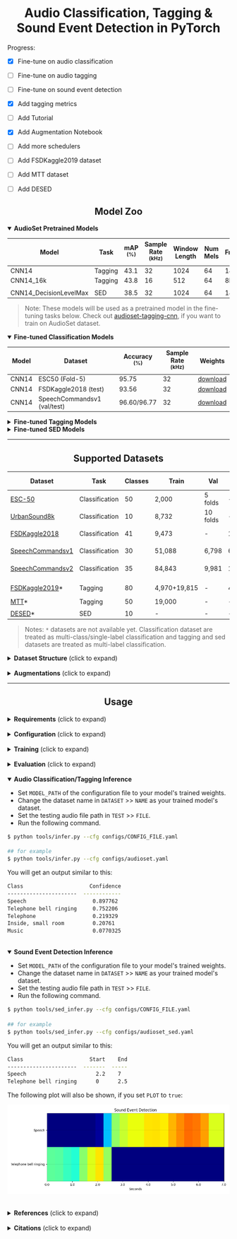 # <div align="center">Audio Classification, Tagging & Sound Event Detection in PyTorch</div>

Progress:

- [x] Fine-tune on audio classification
- [ ] Fine-tune on audio tagging
- [ ] Fine-tune on sound event detection
- [x] Add tagging metrics
- [ ] Add Tutorial
- [x] Add Augmentation Notebook
- [ ] Add more schedulers
- [ ] Add FSDKaggle2019 dataset
- [ ] Add MTT dataset
- [ ] Add DESED


## <div align="center">Model Zoo</div>

[cnn14]: https://drive.google.com/file/d/1GhDXnyj9KgDMyOOoMuSBn8pb1iELlEp7/view?usp=sharing
[cnn1416k]: https://drive.google.com/file/d/1BGAfVH_6xt06YZUDPqRLNtyj7KoyoEaF/view?usp=sharing
[cnn14max]: https://drive.google.com/file/d/1K0XKf6JbFIgCoo70WvdunQoWWMMmrqDl/view?usp=sharing

<details open>
  <summary><strong>AudioSet Pretrained Models</strong></summary>

Model | Task | mAP <br><sup>(%) | Sample Rate <br><sup>(kHz) | Window Length | Num Mels | Fmax | Weights
--- | --- | --- | --- | --- | --- | --- | --- 
CNN14 | Tagging | 43.1 | 32 | 1024 | 64 | 14k | [download][cnn14]
CNN14_16k | Tagging | 43.8 | 16 | 512 | 64 | 8k | [download][cnn1416k]
||
CNN14_DecisionLevelMax | SED | 38.5 | 32 | 1024 | 64 | 14k | [download][cnn14max]

</details>

> Note: These models will be used as a pretrained model in the fine-tuning tasks below. Check out [audioset-tagging-cnn](https://github.com/qiuqiangkong/audioset_tagging_cnn), if you want to train on AudioSet dataset.  

[esc50cnn14]: https://drive.google.com/file/d/1itN-WyEL6Wp_jVBlld6vLaj47UWL2JaP/view?usp=sharing
[fsd2018]: https://drive.google.com/file/d/1KzKd4icIV2xF7BdW9EZpU9BAZyfCatrD/view?usp=sharing
[scv1]: https://drive.google.com/file/d/1Mc4UxHOEvaeJXKcuP4RiTggqZZ0CCmOB/view?usp=sharing

<details open>
  <summary><strong>Fine-tuned Classification Models</strong></summary>

Model | Dataset | Accuracy<br><sup>(%) | Sample Rate <br><sup>(kHz) | Weights
--- | --- | --- | --- | ---  
CNN14 | ESC50 (Fold-5)| 95.75 | 32 | [download][esc50cnn14]
CNN14 | FSDKaggle2018 (test) | 93.56 | 32 | [download][fsd2018]
CNN14 | SpeechCommandsv1 (val/test) | 96.60/96.77 | 32 | [download][scv1]

</details>

<details>
  <summary><strong>Fine-tuned Tagging Models</strong></summary>

Model | Dataset | mAP(%)  | AUC | d-prime | Sample Rate <br><sup>(kHz) | Config | Weights
--- | --- | --- | --- | --- | --- | --- | ---
CNN14 | FSDKaggle2019 | - | - | - | 32 | - | -

</details>

<details>
  <summary><strong>Fine-tuned SED Models</strong></summary>

Model | Dataset | F1 | Sample Rate <br><sup>(kHz) | Config | Weights
--- | --- | --- | --- | --- | ---
CNN14_DecisionLevelMax | DESED | - | 32 | - | -

</details>

---

## <div align="center">Supported Datasets</div>

[esc50]: https://github.com/karolpiczak/ESC-50
[fsdkaggle2018]: https://zenodo.org/record/2552860
[fsdkaggle2019]: https://zenodo.org/record/3612637
[audioset]: https://research.google.com/audioset/
[urbansound8k]: https://urbansounddataset.weebly.com/urbansound8k.html
[speechcommandsv1]: https://ai.googleblog.com/2017/08/launching-speech-commands-dataset.html
[speechcommandsv2]: http://download.tensorflow.org/data/speech_commands_v0.02.tar.gz
[mtt]: https://github.com/keunwoochoi/magnatagatune-list
[desed]: https://project.inria.fr/desed/

Dataset | Task | Classes | Train | Val | Test | Audio Length | Audio Spec | Size
--- | --- | --- | --- | --- | --- | --- | --- | --- 
[ESC-50][esc50] | Classification | 50 | 2,000 | 5 folds | - | 5s | 44.1kHz, mono | 600MB
[UrbanSound8k][urbansound8k] | Classification | 10 | 8,732 | 10 folds | - | <=4s | Vary | 5.6GB
[FSDKaggle2018][fsdkaggle2018] | Classification | 41 | 9,473 | - | 1,600 | 300ms~30s | 44.1kHz, mono | 4.6GB
[SpeechCommandsv1][speechcommandsv1] | Classification | 30 | 51,088 | 6,798 | 6,835 | <=1s | 16kHz, mono | 1.4GB
[SpeechCommandsv2][speechcommandsv2] | Classification | 35 | 84,843 | 9,981 | 11,005 | <=1s | 16kHz, mono | 2.3GB
||
[FSDKaggle2019][fsdkaggle2019]* | Tagging | 80 | 4,970+19,815 | - | 4,481 | 300ms~30s | 44.1kHz, mono | 24GB
[MTT][mtt]* | Tagging | 50 | 19,000 | - | - | - | - | 3GB
||
[DESED][desed]* | SED | 10 | - | - | - | 10 | - | -

> Notes: `*` datasets are not available yet. Classification dataset are treated as multi-class/single-label classification and tagging and sed datasets are treated as multi-label classification.

<details>
  <summary><strong>Dataset Structure</strong> (click to expand)</summary>

Download the dataset and prepare it into the following structure.

```
datasets
|__ ESC50
    |__ audio

|__ Urbansound8k
    |__ audio

|__ FSDKaggle2018
    |__ audio_train
    |__ audio_test
    |__ FSDKaggle2018.meta
        |__ train_post_competition.csv
        |__ test_post_competition_scoring_clips.csv

|__ SpeechCommandsv1/v2
    |__ bed
    |__ bird
    |__ ...
    |__ testing_list.txt
    |__ validation_list.txt

```

</details>

<br>
<details>
  <summary><strong>Augmentations</strong> (click to expand)</summary>

Currently, the following augmentations are supported. More will be added in the future. You can test the effects of augmentations with this [notebook](./datasets/aug_test.ipynb)

WaveForm Augmentations:

- [x] MixUp 
- [x] Background Noise
- [x] Gaussian Noise
- [x] Fade In/Out 
- [x] Volume
- [ ] CutMix

Spectrogram Augmentations:

- [x] Time Masking
- [x] Frequency Masking
- [x] Filter Augmentation

</details>

---

## <div align="center">Usage</div>

<details>
  <summary><strong>Requirements</strong> (click to expand)</summary>

* python >= 3.6
* pytorch >= 1.8.1
* torchaudio >= 0.8.1

Other requirements can be installed with `pip install -r requirements.txt`.

</details>

<br>
<details>
  <summary><strong>Configuration</strong> (click to expand)</summary>

* Create a configuration file in [configs](./configs/). Sample configuration for ESC50 dataset can be found [here](configs/esc50.yaml). 
* Copy the contents of this and then edit the fields you think if it is needed. 
* This configuration file is needed for all of training, evaluation and prediction scripts.

</details>
<br>
<details>
  <summary><strong>Training</strong> (click to expand)</summary>

To train with a single GPU:

```bash
$ python tools/train.py --cfg configs/CONFIG_FILE_NAME.yaml
```

To train with multiple gpus, set `DDP` field in config file to `true` and run as follows:

```bash
$ python -m torch.distributed.launch --nproc_per_node=2 --use_env tools/train.py --cfg configs/CONFIG_FILE_NAME.yaml
```

</details>

<br>
<details>
  <summary><strong>Evaluation</strong> (click to expand)</summary>

Make sure to set `MODEL_PATH` of the configuration file to your trained model directory.

```bash
$ python tools/val.py --cfg configs/CONFIG_FILE.yaml
```

</details>

<br>
<details open>
  <summary><strong>Audio Classification/Tagging Inference</strong></summary>

* Set `MODEL_PATH` of the configuration file to your model's trained weights.
* Change the dataset name in `DATASET` >> `NAME` as your trained model's dataset.
* Set the testing audio file path in `TEST` >> `FILE`.
* Run the following command.

```bash
$ python tools/infer.py --cfg configs/CONFIG_FILE.yaml

## for example
$ python tools/infer.py --cfg configs/audioset.yaml
```
You will get an output similar to this:

```bash
Class                     Confidence
----------------------  ------------
Speech                     0.897762
Telephone bell ringing     0.752206
Telephone                  0.219329
Inside, small room         0.20761
Music                      0.0770325
```

</details>

<br>
<details open>
  <summary><strong>Sound Event Detection Inference</strong></summary>

* Set `MODEL_PATH` of the configuration file to your model's trained weights.
* Change the dataset name in `DATASET` >> `NAME` as your trained model's dataset.
* Set the testing audio file path in `TEST` >> `FILE`.
* Run the following command.

```bash
$ python tools/sed_infer.py --cfg configs/CONFIG_FILE.yaml

## for example
$ python tools/sed_infer.py --cfg configs/audioset_sed.yaml
```

You will get an output similar to this:

```bash
Class                     Start    End
----------------------  -------  -----
Speech                      2.2    7
Telephone bell ringing      0      2.5
```

The following plot will also be shown, if you set `PLOT` to `true`:

![sed_result](./assests/sed_result.png)

</details>

<br>
<details>
  <summary><strong>References</strong> (click to expand)</summary>

* https://github.com/qiuqiangkong/audioset_tagging_cnn
* https://github.com/YuanGongND/ast
* https://github.com/frednam93/FilterAugSED
* https://github.com/lRomul/argus-freesound

</details>

<br>
<details>
  <summary><strong>Citations</strong> (click to expand)</summary>

```
@misc{kong2020panns,
      title={PANNs: Large-Scale Pretrained Audio Neural Networks for Audio Pattern Recognition}, 
      author={Qiuqiang Kong and Yin Cao and Turab Iqbal and Yuxuan Wang and Wenwu Wang and Mark D. Plumbley},
      year={2020},
      eprint={1912.10211},
      archivePrefix={arXiv},
      primaryClass={cs.SD}
}

@misc{gong2021ast,
      title={AST: Audio Spectrogram Transformer}, 
      author={Yuan Gong and Yu-An Chung and James Glass},
      year={2021},
      eprint={2104.01778},
      archivePrefix={arXiv},
      primaryClass={cs.SD}
}

@misc{nam2021heavily,
      title={Heavily Augmented Sound Event Detection utilizing Weak Predictions}, 
      author={Hyeonuk Nam and Byeong-Yun Ko and Gyeong-Tae Lee and Seong-Hu Kim and Won-Ho Jung and Sang-Min Choi and Yong-Hwa Park},
      year={2021},
      eprint={2107.03649},
      archivePrefix={arXiv},
      primaryClass={eess.AS}
}
```

</details>